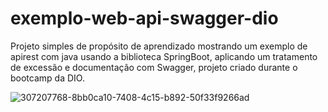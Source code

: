 # exemplo-web-api-swagger-dio
Projeto simples de propósito de aprendizado mostrando um exemplo de apirest com java usando a biblioteca SpringBoot, aplicando um tratamento de excessão e documentação com Swagger, projeto criado durante o bootcamp da DIO.

![307207768-8bb0ca10-7408-4c15-b892-50f33f9266ad](https://github.com/fabioaacarneiro/exemplo-web-api-swagger-dio/assets/20860418/f4da41a9-66c9-4ab7-9bd0-eb05ca592583)
